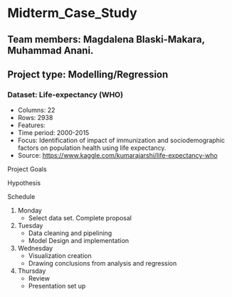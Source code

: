# Midterm_Case_Study

## Team members: Magdalena Blaski-Makara, Muhammad Anani. 
## Project type: Modelling/Regression

### Dataset: Life-expectancy (WHO)
- Columns: 22
- Rows: 2938
- Features: 
- Time period: 2000-2015
- Focus: Identification of impact of immunization and sociodemographic factors on population health using life expectancy.
- Source: https://www.kaggle.com/kumarajarshi/life-expectancy-who

Project Goals

Hypothesis

Schedule
 1. Monday 
    - Select data set. Complete proposal
 2. Tuesday 
    - Data cleaning and pipelining
    - Model Design and implementation
 3. Wednesday
    - Visualization creation 
    - Drawing conclusions from analysis and regression
 4. Thursday
    - Review 
    - Presentation set up

